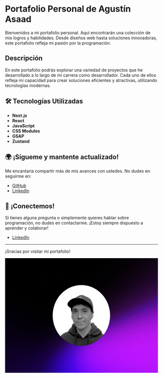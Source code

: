 # Portafolio Personal de Agustín Asaad

Bienvenidos a mi portafolio personal. Aquí encontrarán una colección de mis logros y habilidades. Desde diseños web hasta soluciones innovadoras, este portafolio refleja mi pasión por la programación.

## Descripción 

En este portafolio podrás explorar una variedad de proyectos que he desarrollado a lo largo de mi carrera como desarrollador. Cada uno de ellos refleja mi capacidad para crear soluciones eficientes y atractivas, utilizando tecnologías modernas.

## 🛠️ Tecnologías Utilizadas

- **Next.js**  
- **React**  
- **JavaScript**
- **CSS Modules**  
- **GSAP**  
- **Zustand**  

## 🌍 ¡Sígueme y mantente actualizado!

Me encantaría compartir más de mis avances con ustedes. No dudes en seguirme en:

- [GitHub](https://github.com/agusasaad)  
- [LinkedIn](https://www.linkedin.com/in/agustin-asaad)

## 🤝 ¡Conectemos!

Si tienes alguna pregunta o simplemente quieres hablar sobre programación, no dudes en contactarme. ¡Estoy siempre dispuesto a aprender y colaborar!

- [LinkedIn](https://www.linkedin.com/in/agustin-asaad)

---

¡Gracias por visitar mi portafolio!

![Mi Foto](./public/image.jpeg)
